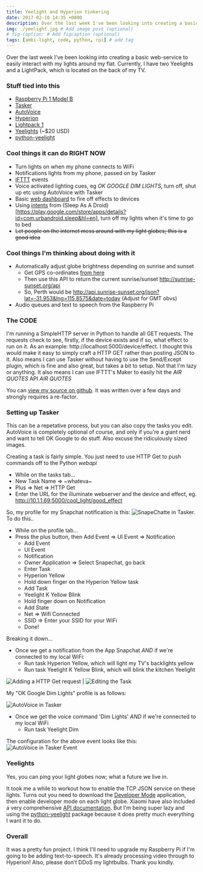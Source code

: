 ```yaml
---
title: Yeelight and Hyperion tinkering
date: 2017-02-10 14:35 +0800
description: Over the last week I've been looking into creating a basic web-service to easily interact with my lights around my flat. Currently, I have two Yeelights and a LightPack, which is located on the back of my TV. # Add post description (optional)
img: ./yeelight.jpg # Add image post (optional)
# fig-caption: # Add figcaption (optional)
tags: [ambi-light, code, python, rpi] # add tag
---
```

Over the last week I've been looking into creating a basic web-service to easily interact with my lights around my flat. Currently, I have two Yeelights and a LightPack, which is located on the back of my TV.

### Stuff tied into this

- [Raspberry Pi 1 Model B](https://www.raspberrypi.org/products/model-b/)
- [Tasker](https://play.google.com/store/apps/details?id=net.dinglisch.android.taskerm&hl=en)
- [AutoVoice](https://play.google.com/store/apps/details?id=com.joaomgcd.autovoice&hl=en)
- [Hyperion](https://hyperion-project.org/)
- [Lightpack 1](http://www.lightpack.tv/)
- [Yeelights](https://www.aliexpress.com/item/Original-Xiaomi-Yeelight-II-Smart-LED-Bulb-E27-9W-600-Lumens-Mi-Light-Smart-Phone/32671682019.html) (~$20 USD)
- [python-yeelight](http://yeelight.readthedocs.io/en/stable/index.html)

### Cool things it can do RIGHT NOW
  
- Turn lights on when my phone connects to WiFi
- Notifications lights from my phone, passed on by Tasker 
- [IFTTT](http://ifttt.com) events 
- Voice activated lighting cues, eg *OK GOOGLE DIM LIGHTS*, turn off, shut up etc using AutoVoice with Tasker
- Basic [web dashboard](/images/illuminate_webinterface.png) to fire off effects to devices 
- Using [intents](http://sleep.urbandroid.org/documentation/developer-api/intents-and-content-providers/) from (Sleep As A Droid)[https://play.google.com/store/apps/details?id=com.urbandroid.sleep&hl=en], turn off my lights when it's time to go to bed
- ~~Let people on the internet mess around with my light globes; this is a good idea~~

### Cool things I'm thinking about doing with it

- Automatically adjust globe brightness depending on sunrise and sunset
    - Get GPS co-ordinates [from here](http://thegpscoordinates.net/australia/perth)
    - Then use this API to return the current sunrise/sunset http://sunrise-sunset.org/api
    - So, Perth would be http://api.sunrise-sunset.org/json?lat=-31.953&lng=115,8575&date=today (Adjust for GMT obvs)
- Audio queues and text to speech from the Raspberry Pi

### The CODE

I'm running a SimpleHTTP server in Python to handle all GET requests. The requests check to see, firstly, if the device exists and if so, what effect to run on it. As an example: http://localhost:5000/device/effect. I thought this would make it easy to simply craft a HTTP GET rather than posting JSON to it. Also means I can use Tasker without having to use the Send/Except plugin, which is fine and also great, but takes a bit to setup. Not that I'm lazy or anything. It also means I can use IFTTT's Maker to easily hit the *AIR QUOTES* API *AIR QUOTES*

You can [view my source on github](https://github.com/spyn/illuminate). It was written over a few days and strongly requires a re-factor.

### Setting up Tasker

This can be a repetative process, but you can also copy the tasks you edit. AutoVoice is completely optional of course, and only if you're a giant nerd and want to tell OK Google to do stuff. Also excuse the ridiculously sized images. 

Creating a task is fairly simple. You just need to use HTTP Get to push commands off to the Python *webapi*

- While on the tasks tab...
- New Task Name => ~whateva~
- Plus => Net => HTTP Get
- Enter the URL for the illuminate webserver and the device and effect, eg. http://10.1.1.69:5000/cool_light/good_effect

So, my profile for my Snapchat notification is this: ![SnapeChatte in Tasker](./illuminate_tasker_profiles_1.png). To do this..

- While on the profile tab...
- Press the plus button, then Add Event => UI Event => Notification
  - Add Event
  - UI Event
  - Notification
  - Owner Application => Select Snapechat, go back
  - Enter Task
  - Hyperion Yellow
  - Hold down finger on the Hyperion Yellow task
  - Add Task
  - Yeelight K Yellow Blink
  - Hold finger down on Notification
  - Add State 
  - Net => Wifi Connected
  - SSID => Enter your SSID for your WiFi
  - Done!

Breaking it down...

- Once we get a notification from the App Snapchat *AND* if we're connected to my local WiFi:
  - Run task Hyperion Yellow, which will light my TV's backlights yellow
  - Run task Yeelight K Yellow Blink, which will blink the kitchen Yeelight

![Adding a HTTP Get request](./illuminate_tasker_profiles_3a_task_edit.png) | ![Editing the Task](./illuminate_tasker_profiles_3_httpget.png)

My "OK Google Dim Lights" profile is as follows:

![AutoVoice in Tasker](./illuminate_tasker_profiles_2_autovoice.png)

- Once we get the voice command 'Dim Lights' *AND* if we're connected to my local WiFi
  - Run task Yeelight Dim

The configuration for the above event looks like this: ![AutoVoice in Tasker Event](./illuminate_tasker_profiles_2a_autovoice.png)

### Yeelights

Yes, you can ping your light globes now; what a future we live in.

It took me a while to workout how to enable the TCP JSON service on these lights. Turns out you need to download the [Developer Mode](https://www.yeelight.com/en_US/developer) application, then enable developer mode on each light globe. Xiaomi have also included a very comprehensive [API documentation](https://www.yeelight.com/download/Yeelight_Inter-Operation_Spec.pdf). But I'm being super lazy and using the [python-yeelight](http://yeelight.readthedocs.io/en/stable/index.html) package because it does pretty much everything I want it to do.

### Overall

It was a pretty fun project. I think I'll need to upgrade my Raspberry Pi if I'm going to be adding text-to-speech. It's already processing video through to Hyperion!
Also, please don't DDoS my lightbulbs. Thank you kindly. 



